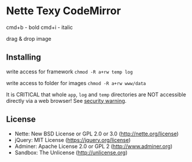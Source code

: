 Nette Texy CodeMirror
=====================

 cmd+b - bold
 cmd+i - italic

 drag & drop image



Installing
----------

write access for framework
`chmod -R a+rw temp log`


write access to folder for images
`chmod -R a+rw www/data`



It is CRITICAL that whole `app`, `log` and `temp` directories are NOT accessible
directly via a web browser! See [security warning](http://nette.org/security-warning).


License
-------
- Nette: New BSD License or GPL 2.0 or 3.0 (http://nette.org/license)
- jQuery: MIT License (https://jquery.org/license)
- Adminer: Apache License 2.0 or GPL 2 (http://www.adminer.org)
- Sandbox: The Unlicense (http://unlicense.org)
